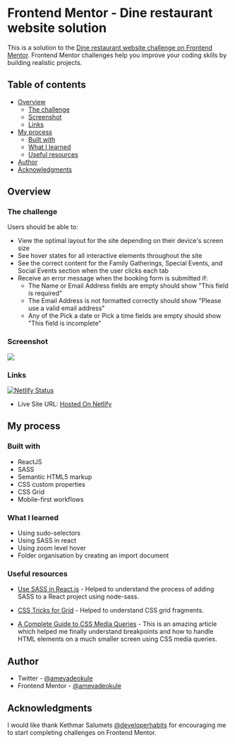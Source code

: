 # Frontend Mentor - Dine restaurant website solution

This is a solution to the [Dine restaurant website challenge on Frontend Mentor](https://www.frontendmentor.io/challenges/dine-restaurant-website-yAt7Vvxt7). Frontend Mentor challenges help you improve your coding skills by building realistic projects.

## Table of contents

-   [Overview](#overview)
    -   [The challenge](#the-challenge)
    -   [Screenshot](#screenshot)
    -   [Links](#links)
-   [My process](#my-process)
    -   [Built with](#built-with)
    -   [What I learned](#what-i-learned)
    -   [Useful resources](#useful-resources)
-   [Author](#author)
-   [Acknowledgments](#acknowledgments)

## Overview

### The challenge

Users should be able to:

-   View the optimal layout for the site depending on their device's screen size
-   See hover states for all interactive elements throughout the site
-   See the correct content for the Family Gatherings, Special Events, and Social Events section when the user clicks each tab
-   Receive an error message when the booking form is submitted if:
    -   The Name or Email Address fields are empty should show "This field is required"
    -   The Email Address is not formatted correctly should show "Please use a valid email address"
    -   Any of the Pick a date or Pick a time fields are empty should show "This field is incomplete"

### Screenshot

![](./screenshot.png)

### Links

[![Netlify Status](https://api.netlify.com/api/v1/badges/461e9346-21b9-49b6-a8ad-7da4ff457243/deploy-status)](https://app.netlify.com/sites/dine-reservations-react/deploys)

-   Live Site URL: [Hosted On Netlify](https://dine-reservations-react.netlify.app/)

## My process

### Built with

-   ReactJS
-   SASS
-   Semantic HTML5 markup
-   CSS custom properties
-   CSS Grid
-   Mobile-first workflows

### What I learned

-   Using sudo-selectors
-   Using SASS in react
-   Using zoom level hover
-   Folder organisation by creating an import document

### Useful resources

-   [Use SASS in React.js](https://medium.com/how-to-react/use-sass-in-react-js-bbeb0b94f8a6) - Helped to understand the process of adding SASS to a React project using node-sass.

-   [CSS Tricks for Grid](https://css-tricks.com/snippets/css/complete-guide-grid/) - Helped to understand CSS grid fragments.

-   [A Complete Guide to CSS Media Queries](https://css-tricks.com/a-complete-guide-to-css-media-queries/) - This is an amazing article which helped me finally understand breakpoints and how to handle HTML elements on a much smaller screen using CSS media queries.

## Author

-   Twitter - [@ameyadeokule](https://twitter.com/ameyadeokule)
-   Frontend Mentor - [@ameyadeokule](https://www.frontendmentor.io/profile/ameyadeokule)

## Acknowledgments

I would like thank Kethmar Salumets [@developerhabits](https://twitter.com/developerHabits) for encouraging me to start completing challenges on Frontend Mentor.
